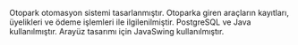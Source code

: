 Otopark otomasyon sistemi tasarlanmıştır. Otoparka giren araçların kayıtları, üyelikleri ve ödeme işlemleri ile ilgilenilmiştir. PostgreSQL ve Java kullanılmıştır. Arayüz tasarımı için JavaSwing kullanılmıştır.
